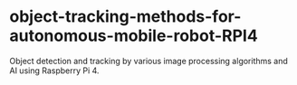 # object-tracking-methods-for-autonomous-mobile-robot-RPI4
 Object detection and tracking by various image processing algorithms and AI using Raspberry Pi 4.
